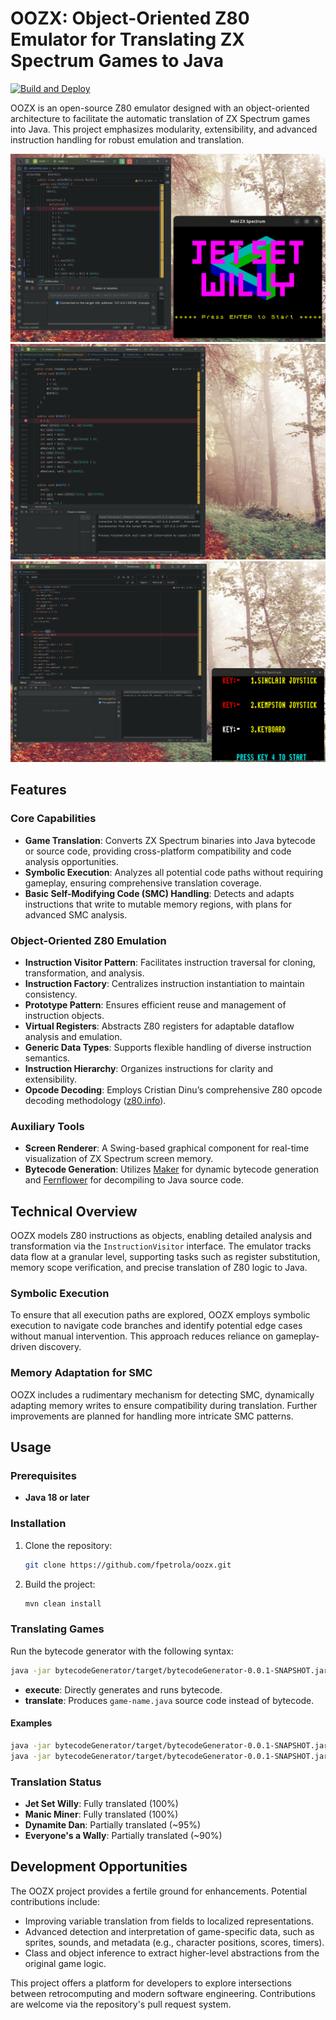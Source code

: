 # OOZX: Object-Oriented Z80 Emulator for Translating ZX Spectrum Games to Java

[![Build and Deploy](https://github.com/fpetrola/oozx/actions/workflows/maven.yml/badge.svg)](https://github.com/fpetrola/oozx/actions/workflows/maven.yml)

OOZX is an open-source Z80 emulator designed with an object-oriented architecture to facilitate the automatic translation of ZX Spectrum games into Java. This project emphasizes modularity, extensibility, and advanced instruction handling for robust emulation and translation.

![Gameplay de ZX Spectrum en oozx](doc/jsw1.gif)  
![dan-95%.gif](doc/dan-95%25.gif)
![wally-90%.gif](doc/wally-90%25.gif)

## Features

### Core Capabilities
- **Game Translation**: Converts ZX Spectrum binaries into Java bytecode or source code, providing cross-platform compatibility and code analysis opportunities.
- **Symbolic Execution**: Analyzes all potential code paths without requiring gameplay, ensuring comprehensive translation coverage.
- **Basic Self-Modifying Code (SMC) Handling**: Detects and adapts instructions that write to mutable memory regions, with plans for advanced SMC analysis.

### Object-Oriented Z80 Emulation
- **Instruction Visitor Pattern**: Facilitates instruction traversal for cloning, transformation, and analysis.
- **Instruction Factory**: Centralizes instruction instantiation to maintain consistency.
- **Prototype Pattern**: Ensures efficient reuse and management of instruction objects.
- **Virtual Registers**: Abstracts Z80 registers for adaptable dataflow analysis and emulation.
- **Generic Data Types**: Supports flexible handling of diverse instruction semantics.
- **Instruction Hierarchy**: Organizes instructions for clarity and extensibility.
- **Opcode Decoding**: Employs Cristian Dinu’s comprehensive Z80 opcode decoding methodology ([z80.info](http://www.z80.info/decoding.htm)).

### Auxiliary Tools
- **Screen Renderer**: A Swing-based graphical component for real-time visualization of ZX Spectrum screen memory.
- **Bytecode Generation**: Utilizes [Maker](https://github.com/cojen/Maker) for dynamic bytecode generation and [Fernflower](https://github.com/windup/windup/tree/master/impl/thirdparty/fernflower) for decompiling to Java source code.

## Technical Overview
OOZX models Z80 instructions as objects, enabling detailed analysis and transformation via the `InstructionVisitor` interface. The emulator tracks data flow at a granular level, supporting tasks such as register substitution, memory scope verification, and precise translation of Z80 logic to Java.

### Symbolic Execution
To ensure that all execution paths are explored, OOZX employs symbolic execution to navigate code branches and identify potential edge cases without manual intervention. This approach reduces reliance on gameplay-driven discovery.

### Memory Adaptation for SMC
OOZX includes a rudimentary mechanism for detecting SMC, dynamically adapting memory writes to ensure compatibility during translation. Further improvements are planned for handling more intricate SMC patterns.

## Usage

### Prerequisites
- **Java 18 or later**

### Installation
1. Clone the repository:
   ```bash
   git clone https://github.com/fpetrola/oozx.git
   ```
2. Build the project:
   ```bash
   mvn clean install
   ```

### Translating Games
Run the bytecode generator with the following syntax:
```bash
java -jar bytecodeGenerator/target/bytecodeGenerator-0.0.1-SNAPSHOT.jar [execute|translate] [game-name] [url] [main-routine-address]
```
- **execute**: Directly generates and runs bytecode.
- **translate**: Produces `game-name.java` source code instead of bytecode.

#### Examples
```bash
java -jar bytecodeGenerator/target/bytecodeGenerator-0.0.1-SNAPSHOT.jar execute jetsetwilly http://torinak.com/qaop/bin/jetsetwilly 34762
java -jar bytecodeGenerator/target/bytecodeGenerator-0.0.1-SNAPSHOT.jar execute manicminer http://torinak.com/qaop/bin/manicminer 33792
```

### Translation Status
- **Jet Set Willy**: Fully translated (100%)
- **Manic Miner**: Fully translated (100%)
- **Dynamite Dan**: Partially translated (~95%)
- **Everyone's a Wally**: Partially translated (~90%)

## Development Opportunities
The OOZX project provides a fertile ground for enhancements. Potential contributions include:
- Improving variable translation from fields to localized representations.
- Advanced detection and interpretation of game-specific data, such as sprites, sounds, and metadata (e.g., character positions, scores, timers).
- Class and object inference to extract higher-level abstractions from the original game logic.

This project offers a platform for developers to explore intersections between retrocomputing and modern software engineering. Contributions are welcome via the repository's pull request system.

